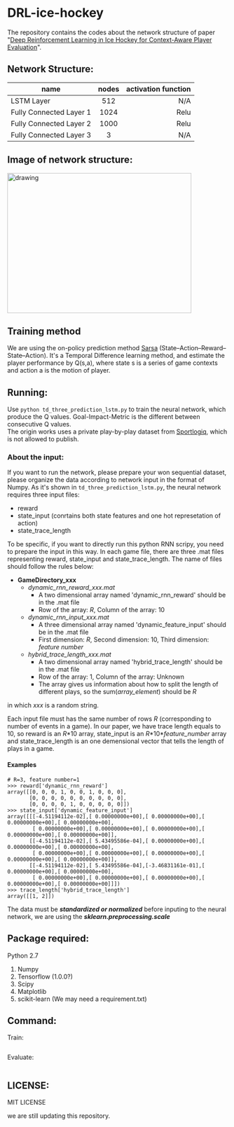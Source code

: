 # DRL-ice-hockey

The repository contains the codes about the network structure of paper "[Deep Reinforcement Learning in Ice Hockey
for Context-Aware Player Evaluation](https://www.ijcai.org/proceedings/2018/0478.pdf)".  

## Network Structure:  

| name        | nodes           | activation function  |
| ------------- |:-------------:| -----:|
| LSTM Layer    | 512           | N/A |
| Fully Connected Layer 1| 1024     |  Relu |
| Fully Connected Layer 2| 1000      |  Relu |
| Fully Connected Layer 3| 3      |  N/A |

## Image of network structure:  

<img src=./images/DP-lstm-model-structure.png alt="drawing" height="320" width="420"/>

<!---![model-structure](./images/DP-lstm-model-structure.png =250x250)--->

## Training method 
We are using the on-policy prediction method [Sarsa](https://en.wikipedia.org/wiki/State%E2%80%93action%E2%80%93reward%E2%80%93state%E2%80%93action) (State–Action–Reward–State–Action).
It's a Temporal Difference learning method, and estimate the player performance by Q(s,a), where state s is a series of game contexts and action a is the motion of player.

## Running:  
Use ```python td_three_prediction_lstm.py``` to train the neural network, which produce the Q values. Goal-Impact-Metric is the different between consecutive Q values.  
The origin works uses a private play-by-play dataset from [Sportlogiq](http://sportlogiq.com/en/), which is not allowed to publish. 

### About the input: 
If you want to run the network, please prepare your won sequential dataset, please organize the data according to network input in the format of Numpy. As it's shown in ```td_three_prediction_lstm.py```, the neural network requires three input files: 

* reward
* state_input (conrtains both state features and one hot represetation of action) 
* state_trace_length

To be specific, if you want to directly run this python RNN scripy, you need to prepare the input in this way. In each game file, there are three .mat files representing reward, state_input and state_trace_length. The name of files should follow the rules below:
 
 - **GameDirectory_xxx**
   - *dynamic_rnn_reward_xxx.mat*
     - A two dimensional array named 'dynamic_rnn_reward' should be in the .mat file
     - Row of the array: _R_, Column of the array: 10
   - *dynamic_rnn_input_xxx.mat*
     - A three dimensional array named 'dynamic_feature_input' should be in the .mat file
     - First dimension: _R_, Second dimension: 10, Third dimension: _feature number_
   - *hybrid_trace_length_xxx.mat*
     - A two dimensional array named 'hybrid_trace_length' should be in the .mat file
     - Row of the array: 1, Column of the array: Unknown
     - The array gives us information about how to split the length of different plays, so the sum(_array_element_) should be _R_
 
 in which *xxx* is a random string.
 
Each input file must has the same number of rows _R_ (corresponding to number of events in a game). In our paper, we have trace length equals to 10, so reward is an _R_\*10 array, state_input is an _R_\*10\*_feature_number_ array and state_trace_length is an one demensional vector that tells the length of plays in a game.

#### Examples
```
# R=3, feature number=1
>>> reward['dynamic_rnn_reward']
array([[0, 0, 0, 1, 0, 0, 1, 0, 0, 0],
       [0, 0, 0, 0, 0, 0, 0, 0, 0, 0],
       [0, 0, 0, 0, 1, 0, 0, 0, 0, 0]])
>>> state_input['dynamic_feature_input']
array([[[-4.51194112e-02],[ 0.00000000e+00],[ 0.00000000e+00],[ 0.00000000e+00],[ 0.00000000e+00],
        [ 0.00000000e+00],[ 0.00000000e+00],[ 0.00000000e+00],[ 0.00000000e+00],[ 0.00000000e+00]],
       [[-4.51194112e-02],[ 5.43495586e-04],[ 0.00000000e+00],[ 0.00000000e+00],[ 0.00000000e+00],
        [ 0.00000000e+00],[ 0.00000000e+00],[ 0.00000000e+00],[ 0.00000000e+00],[ 0.00000000e+00]],
       [[-4.51194112e-02],[ 5.43495586e-04],[-3.46831161e-01],[ 0.00000000e+00],[ 0.00000000e+00],
        [ 0.00000000e+00],[ 0.00000000e+00],[ 0.00000000e+00],[ 0.00000000e+00],[ 0.00000000e+00]]])
>>> trace_length['hybrid_trace_length']
array([[1, 2]])
```

The data must be ***standardized or normalized*** before inputing to the neural network, we are using the ***sklearn.preprocessing.scale*** 

## Package required:
Python 2.7
1. Numpy
2. Tensorflow (1.0.0?)
3. Scipy
4. Matplotlib
5. scikit-learn
(We may need a requirement.txt)

## Command:
Train:
```
```
Evaluate:
```
```

## LICENSE:
MIT LICENSE

we are still updating this repository.
